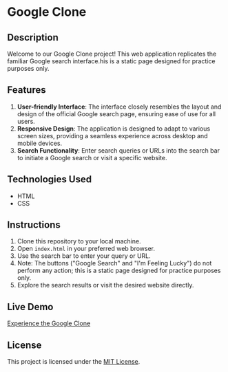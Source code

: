 # Google Clone

## Description
Welcome to our Google Clone project! This web application replicates the familiar Google search interface.his is a static page designed for practice purposes only.

## Features
1. **User-friendly Interface**: The interface closely resembles the layout and design of the official Google search page, ensuring ease of use for all users.
2. **Responsive Design**: The application is designed to adapt to various screen sizes, providing a seamless experience across desktop and mobile devices.
3. **Search Functionality**: Enter search queries or URLs into the search bar to initiate a Google search or visit a specific website.

## Technologies Used
- HTML
- CSS

## Instructions
1. Clone this repository to your local machine.
2. Open `index.html` in your preferred web browser.
3. Use the search bar to enter your query or URL.
4. Note: The buttons ("Google Search" and "I'm Feeling Lucky") do not perform any action; this is a static page designed for practice purposes only.
5. Explore the search results or visit the desired website directly.

## Live Demo
[Experience the Google Clone](https://google-clone-ccrp.vercel.app/) 

## License
This project is licensed under the [MIT License](LICENSE).
